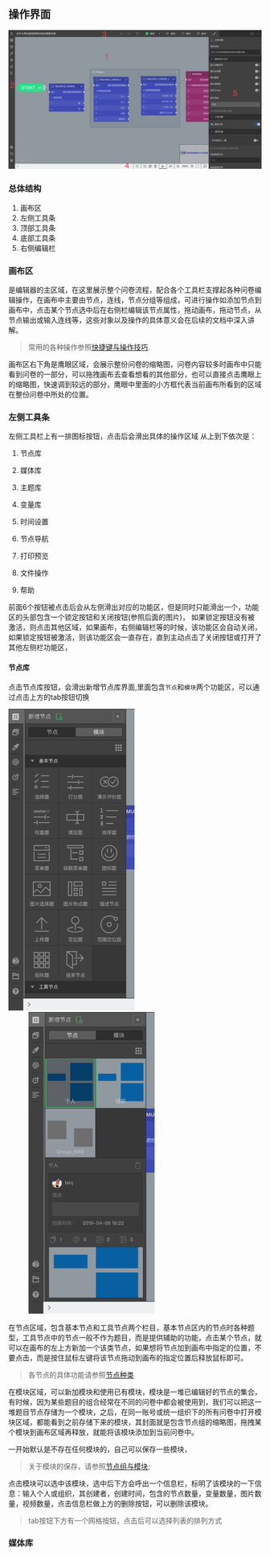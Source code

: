 ## 操作界面

<img src='./000_images/layout.png' width='1000'>

### 总体结构
1. 画布区
2. 左侧工具条
3. 顶部工具条
4. 底部工具条
5. 右侧编辑栏


### 画布区
是编辑器的主区域，在这里展示整个问卷流程，配合各个工具栏支撑起各种问卷编辑操作，在画布中主要由节点，连线，节点分组等组成，可进行操作如添加节点到画布中，点击某个节点选中后在右侧栏编辑该节点属性，拖动画布，拖动节点，从节点输出或输入连线等，这些对象以及操作的具体意义会在后续的文档中深入讲解。

> 常用的各种操作参照[快捷键与操作技巧](../9_shortcut/1_concept.md).

画布区右下角是鹰眼区域，会展示整份问卷的缩略图，问卷内容较多时画布中只能看到问卷的一部分，可以拖拽画布去查看想看的其他部分，也可以直接点击鹰眼上的缩略图，快速调到较远的部分，鹰眼中里面的小方框代表当前画布所看到的区域在整份问卷中所处的位置。


### 左侧工具条

左侧工具栏上有一排图标按钮，点击后会滑出具体的操作区域
从上到下依次是：
1. 节点库
2. 媒体库
3. 主题库
4. 变量库
5. 时间设置
6. 节点导航

7. 打印预览
8. 文件操作
9. 帮助

前面6个按钮被点击后会从左侧滑出对应的功能区，但是同时只能滑出一个，功能区的头部包含一个锁定按钮和关闭按钮(参照后面的图片)，
如果锁定按钮没有被激活，则点击其他区域，如果画布，右侧编辑栏等的时候，该功能区会自动关闭，如果锁定按钮被激活，则该功能区会一直存在，直到主动点击了关闭按钮或打开了其他左侧栏功能区，

#### 节点库

点击节点库按钮，会滑出新增节点库界面,里面包含`节点`和`模块`两个功能区，可以通过点击上方的tab按钮切换

<img src='./000_images/node_lib.png' height='600'>
<img src='./000_images/node_group_lib.png' height='600' style='margin-left: 40px'>


在节点区域，包含基本节点和工具节点两个栏目，基本节点区内的节点时各种题型，工具节点中的节点一般不作为题目，而是提供辅助的功能，点击某个节点，就可以在画布的左上方新加一个该类节点，如果想将节点加到画布中指定的位置，不要点击，而是按住鼠标左键将该节点拖动到画布的指定位置后释放鼠标即可。

> 各节点的具体功能请参照[节点种类](../2_nodes/1_concept.md)

在模块区域，可以新加模块和使用已有模块，模块是一堆已编辑好的节点的集合，有时候，因为某些题目的组合经常在不同的问卷中都会被使用到，我们可以把这一堆题目节点存储为一个模块，之后，在同一账号或统一组织下的所有问卷中打开模块区域，都能看到之前存储下来的模块，其封面就是包含节点组的缩略图，拖拽某个模块到画布区域再释放，就能将该模块添加到当前问卷中。

一开始默认是不存在任何模块的，自己可以保存一些模块，

> 关于模块的保存，请参照[节点组与模块](../5_groups/2_node_groups.md);

点击模块可以选中该模块，选中后下方会呼出一个信息栏，标明了该模块的一下信息：输入个人或组织，其创建者，创建时间，包含的节点数量，变量数量，图片数量，视频数量，点击信息栏做上方的删除按钮，可以删除该模块。

> tab按钮下方有一个网格按钮，点击后可以选择列表的排列方式


### 媒体库